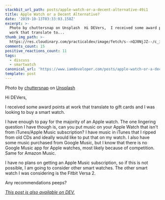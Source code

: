 ```yaml
---
stackbit_url_path: posts/apple-watch-or-a-decent-alternative-49i1
title: Apple Watch or a Decent Alternative?
date: '2019-10-13T03:33:03.158Z'
excerpt: >-
  Photo by chuttersnap on Unsplash  Hi DEVers,  I received some award points at
  work that translate to...
thumb_img_path: >-
  https://res.cloudinary.com/practicaldev/image/fetch/s--nQJ0NjJZ--/c_imagga_scale,f_auto,fl_progressive,h_420,q_auto,w_1000/https://thepracticaldev.s3.amazonaws.com/i/8b96dyvzm39b8hgcdzvp.jpg
comments_count: 15
positive_reactions_count: 11
tags:
  - discuss
  - smartwatch
canonical_url: 'https://www.iamdeveloper.com/posts/apple-watch-or-a-decent-alternative-49i1/'
template: post
---
```

Photo by [chuttersnap](https://unsplash.com/@chuttersnap?utm_source=unsplash&utm_medium=referral&utm_content=creditCopyText) on [Unsplash](https://unsplash.com/s/photos/watch-apple?utm_source=unsplash&utm_medium=referral&utm_content=creditCopyText)

Hi DEVers,

I received some award points at work that translate to gift cards and I was looking to buy a smart watch.

I have enough to pay for the majority of an Apple watch. The one lingering question I have though is, can you put music on your Apple Watch that isn't from iTunes/Apple Music subscription? I have music in iTunes that I ripped from old CDs and ideally would like to put that on my watch. I also have some music purchased from Google Music, but I know that there is no Google Music app for Apple watches, most likely because of competition. Same for Amazon Music.

I have no plans on getting an Apple Music subscription, so if this is not possible, I am going to consider other smart watches. The other smart watch I was considering is the Fitbit Versa 2.

Any recommendations peeps?

*[This post is also available on DEV.](https://dev.to/nickytonline/apple-watch-or-a-decent-alternative-49i1)*


<script>
const parent = document.getElementsByTagName('head')[0];
const script = document.createElement('script');
script.type = 'text/javascript';
script.src = 'https://cdnjs.cloudflare.com/ajax/libs/iframe-resizer/4.1.1/iframeResizer.min.js';
script.charset = 'utf-8';
script.onload = function() {
    window.iFrameResize({}, '.liquidTag');
};
parent.appendChild(script);
</script>    
